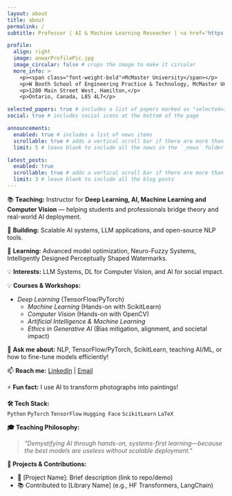 ```yaml
---
layout: about
title: about
permalink: /
subtitle: Professor | AI & Machine Learning Reseacher | <a href='https://www.eng.mcmaster.ca/sept/'>McMaster University</a> | <a href='https://www.pmu.edu.sa'>PMU</a> | 

profile:
  align: right
  image: anwarProfilePic.jpg
  image_circular: false # crops the image to make it circular
  more_info: >
    <p><span class="font-weight-bold">McMaster University</span></p>
    <p>W Booth School of Engineering Practice & Technology, McMaster University,</p>
    <p>1280 Main Street West, Hamilton,</p>
    <p>Ontario, Canada, L8S 4L7</p>

selected_papers: true # includes a list of papers marked as "selected={true}"
social: true # includes social icons at the bottom of the page

announcements:
  enabled: true # includes a list of news items
  scrollable: true # adds a vertical scroll bar if there are more than 3 news items
  limit: 5 # leave blank to include all the news in the `_news` folder

latest_posts:
  enabled: true
  scrollable: true # adds a vertical scroll bar if there are more than 3 new posts items
  limit: 3 # leave blank to include all the blog posts
---
```

<!-- 
### 👋 Hello World! I'm Anwar Mirza  
**🤖 Professor | AI & Machine Learning Researcher | Open-Source Contributor**  
--->

📚 **Teaching:** Instructor for **Deep Learning, AI, Machine Learning and Computer Vision** — helping students and professionals bridge theory and real-world AI deployment.  

🔭 **Building:** Scalable AI systems, LLM applications, and open-source NLP tools.  

🌱 **Learning:** Advanced model optimization, Neuro-Fuzzy Systems, Intelligently Designed Perceptually Shaped Watermarks.

💡 **Interests:** LLM Systems, DL for Computer Vision, and AI for social impact.

💡 **Courses & Workshops:**  

- *Deep Learning* (TensorFlow/PyTorch)  
  - *Machine Learning* (Hands-on with ScikitLearn)  
  - *Computer Vision* (Hands-on with OpenCV)  
  - *Artificial Intelligence & Machine Learning*
  - *Ethics in Generative AI* (Bias mitigation, alignment, and societal impact)  

💬 **Ask me about:** NLP, TensorFlow/PyTorch, ScikitLearn, teaching AI/ML, or how to fine-tune models efficiently!  

📫 **Reach me:** [LinkedIn](https://www.linkedin.com/in/anwarmmirza/) | [Email](mailto:your-email@example.com)  

⚡ **Fun fact:** I use AI to transform photographs into paintings!  

**🛠️ Tech Stack:**  
`Python` `PyTorch` `TensorFlow` `Hugging Face` `ScikitLearn` `LaTeX`  

**🎓 Teaching Philosophy:**  
> *"Demystifying AI through hands-on, systems-first learning—because the best models are useless without scalable deployment."*  

**🔗 Projects & Contributions:**  

- 🚀 [Project Name]: Brief description (link to repo/demo)  
- 📚 Contributed to [Library Name] (e.g., HF Transformers, LangChain)  
